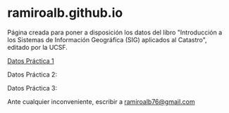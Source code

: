# ramiroalb.github.io
Página creada para poner a disposición los datos del libro "Introducción a los Sistemas de Información Geográfica (SIG) aplicados al Catastro", editado por la UCSF.

[Datos Práctica 1](https://www.mediafire.com/file/6vk8jec6s2d1dv4/DATOS_P1.rar/file)

Datos Práctica 2: 

Datos Práctica 3:


Ante cualquier inconveniente, escribir a ramiroalb76@gmail.com
